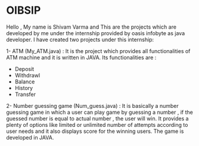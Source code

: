 # OIBSIP
Hello , My name is Shivam Varma and
This are the projects which are developed by me under the internship provided by oasis infobyte as java developer.
I have created two projects under this internship:

1- ATM (My_ATM.java) : 
It is the project which provides all functionalities of ATM machine and it is written in JAVA. Its functionalities are :
* Deposit
* Withdrawl
* Balance
* History
* Transfer

2- Number guessing game (Num_guess.java) : 
It is basically a number guessing game in which a user can play game by guessing a number , if the guessed number is equal to actual number , the user will win. It provides a plenty of options like limited or unlimited number of attempts according to user needs and it also displays score for the winning users. The game is developed in JAVA.

